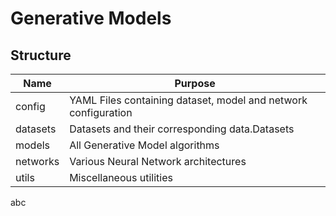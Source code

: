# Generative Models

## Structure

| Name     | Purpose                                                        |
| -------- | -------------------------------------------------------------- |
| config   | YAML Files containing dataset, model and network configuration |
| datasets | Datasets and their corresponding data.Datasets                 |
| models   | All Generative Model algorithms                                |
| networks | Various Neural Network architectures                           |
| utils    | Miscellaneous utilities                                        |

abc
